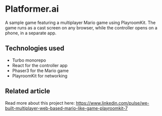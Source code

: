 # Platformer.ai
A sample game featuring a multiplayer Mario game using PlayroomKit. The game runs as a cast screen on any browser, while the controller opens on a phone, in a separate app.

## Technologies used
- Turbo monorepo
- React for the controller app
- Phaser3 for the Mario game
- PlayroomKit for networking

## Related article
Read more about this project here: https://www.linkedin.com/pulse/we-built-multiplayer-web-based-mario-like-game-playroomkit-7
